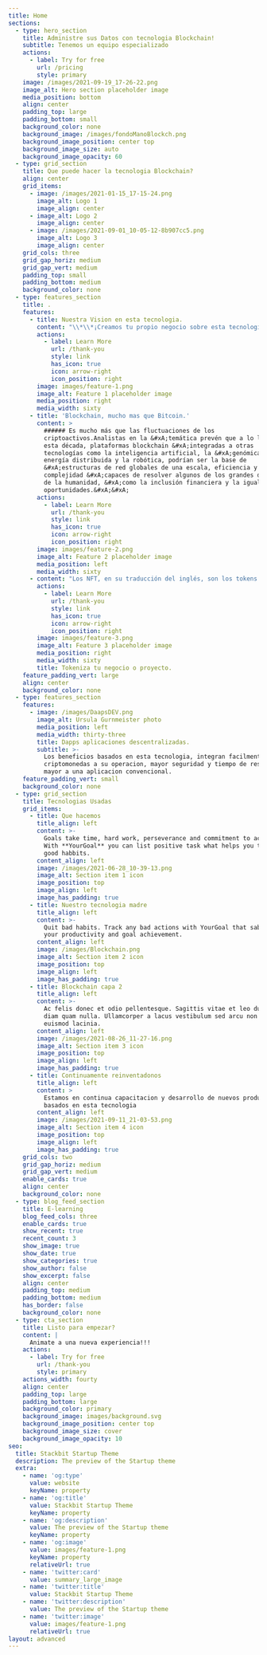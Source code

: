 ```yaml
---
title: Home
sections:
  - type: hero_section
    title: Administre sus Datos con tecnologia Blockchain!
    subtitle: Tenemos un equipo especializado
    actions:
      - label: Try for free
        url: /pricing
        style: primary
    image: /images/2021-09-19_17-26-22.png
    image_alt: Hero section placeholder image
    media_position: bottom
    align: center
    padding_top: large
    padding_bottom: small
    background_color: none
    background_image: /images/fondoManoBlockch.png
    background_image_position: center top
    background_image_size: auto
    background_image_opacity: 60
  - type: grid_section
    title: Que puede hacer la tecnologia Blockchain?
    align: center
    grid_items:
      - image: /images/2021-01-15_17-15-24.png
        image_alt: Logo 1
        image_align: center
      - image_alt: Logo 2
        image_align: center
      - image: /images/2021-09-01_10-05-12-8b907cc5.png
        image_alt: Logo 3
        image_align: center
    grid_cols: three
    grid_gap_horiz: medium
    grid_gap_vert: medium
    padding_top: small
    padding_bottom: medium
    background_color: none
  - type: features_section
    title: .
    features:
      - title: Nuestra Vision en esta tecnologia.
        content: "\\*\\*¡Creamos tu propio negocio sobre esta tecnologia! \\*\\*\_esto\nayuda a reducir el tiempo de ejecucion de tus transacciones en tu\nnegocio o emprendimeinto cryptodigital al proporcionarle la experiencia\nde de desarrollo y la integracion de nuevas tecnologias.\_\n\n"
        actions:
          - label: Learn More
            url: /thank-you
            style: link
            has_icon: true
            icon: arrow-right
            icon_position: right
        image: images/feature-1.png
        image_alt: Feature 1 placeholder image
        media_position: right
        media_width: sixty
      - title: 'Blockchain, mucho mas que Bitcoin.'
        content: >
          ###### Es mucho más que las fluctuaciones de los
          criptoactivos.Analistas en la &#xA;temática prevén que a lo largo de
          esta década, plataformas blockchain &#xA;integradas a otras
          tecnologías como la inteligencia artificial, la &#xA;genómica, la
          energía distribuida y la robótica, podrían ser la base de
          &#xA;estructuras de red globales de una escala, eficiencia y
          complejidad &#xA;capaces de resolver algunos de los grandes desafíos
          de la humanidad, &#xA;como la inclusión financiera y la igualdad de
          oportunidades.&#xA;&#xA;
        actions:
          - label: Learn More
            url: /thank-you
            style: link
            has_icon: true
            icon: arrow-right
            icon_position: right
        image: images/feature-2.png
        image_alt: Feature 2 placeholder image
        media_position: left
        media_width: sixty
      - content: "Los NFT, en su traducción del inglés, son los tokens no fungibles: activos digitales que no sirven como moneda transaccional, pero tienen su valor y su propia dinámica de cotización dentro del mercado en el que operan.\nPara esto mismo ofrecemos la asesoría \_ en el manejo de las diferentes plataformas que manejan estos activos no fungibles , hasta la realización de una plataforma integral de comercialización de NFT\_ y llegado el caso crear su propio TOKEN FUNGIBLE .\n"
        actions:
          - label: Learn More
            url: /thank-you
            style: link
            has_icon: true
            icon: arrow-right
            icon_position: right
        image: images/feature-3.png
        image_alt: Feature 3 placeholder image
        media_position: right
        media_width: sixty
        title: Tokeniza tu negocio o proyecto.
    feature_padding_vert: large
    align: center
    background_color: none
  - type: features_section
    features:
      - image: /images/DaapsDEV.png
        image_alt: Ursula Gurnmeister photo
        media_position: left
        media_width: thirty-three
        title: Dapps aplicaciones descentralizadas.
        subtitle: >-
          Los beneficios basados en esta tecnologia, integran facilmente las
          criptomonedas a su operacion, mayor seguridad y tiempo de respuesta
          mayor a una aplicacion convencional.
    feature_padding_vert: small
    background_color: none
  - type: grid_section
    title: Tecnologias Usadas
    grid_items:
      - title: Que hacemos
        title_align: left
        content: >-
          Goals take time, hard work, perseverance and commitment to achieve it.
          With **YourGoal** you can list positive task what helps you to create
          good habbits.
        content_align: left
        image: /images/2021-06-28_10-39-13.png
        image_alt: Section item 1 icon
        image_position: top
        image_align: left
        image_has_padding: true
      - title: Nuestro tecnologia madre
        title_align: left
        content: >-
          Quit bad habits. Track any bad actions with YourGoal that sabotage
          your productivity and goal achievement.
        content_align: left
        image: /images/Blockchain.png
        image_alt: Section item 2 icon
        image_position: top
        image_align: left
        image_has_padding: true
      - title: Blockchain capa 2
        title_align: left
        content: >-
          Ac felis donec et odio pellentesque. Sagittis vitae et leo duis ut
          diam quam nulla. Ullamcorper a lacus vestibulum sed arcu non odio
          euismod lacinia.
        content_align: left
        image: /images/2021-08-26_11-27-16.png
        image_alt: Section item 3 icon
        image_position: top
        image_align: left
        image_has_padding: true
      - title: Continuamente reinventadonos
        title_align: left
        content: >
          Estamos en continua capacitacion y desarrollo de nuevos productos
          basados en esta tecnologia
        content_align: left
        image: /images/2021-09-11_21-03-53.png
        image_alt: Section item 4 icon
        image_position: top
        image_align: left
        image_has_padding: true
    grid_cols: two
    grid_gap_horiz: medium
    grid_gap_vert: medium
    enable_cards: true
    align: center
    background_color: none
  - type: blog_feed_section
    title: E-learning
    blog_feed_cols: three
    enable_cards: true
    show_recent: true
    recent_count: 3
    show_image: true
    show_date: true
    show_categories: true
    show_author: false
    show_excerpt: false
    align: center
    padding_top: medium
    padding_bottom: medium
    has_border: false
    background_color: none
  - type: cta_section
    title: Listo para empezar?
    content: |
      Animate a una nueva experiencia!!!
    actions:
      - label: Try for free
        url: /thank-you
        style: primary
    actions_width: fourty
    align: center
    padding_top: large
    padding_bottom: large
    background_color: primary
    background_image: images/background.svg
    background_image_position: center top
    background_image_size: cover
    background_image_opacity: 10
seo:
  title: Stackbit Startup Theme
  description: The preview of the Startup theme
  extra:
    - name: 'og:type'
      value: website
      keyName: property
    - name: 'og:title'
      value: Stackbit Startup Theme
      keyName: property
    - name: 'og:description'
      value: The preview of the Startup theme
      keyName: property
    - name: 'og:image'
      value: images/feature-1.png
      keyName: property
      relativeUrl: true
    - name: 'twitter:card'
      value: summary_large_image
    - name: 'twitter:title'
      value: Stackbit Startup Theme
    - name: 'twitter:description'
      value: The preview of the Startup theme
    - name: 'twitter:image'
      value: images/feature-1.png
      relativeUrl: true
layout: advanced
---
```

